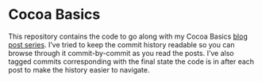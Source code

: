 # Cocoa Basics

This repository contains the code to go along with
my Cocoa Basics [blog post series].
I’ve tried to keep the commit history readable
so you can browse through it commit-by-commit as you read the posts.
I’ve also tagged commits corresponding with the final state the code is in after each post
to make the history easier to navigate.

[blog post series]: https://blog.xoria.org/cocoa-basics-0/
